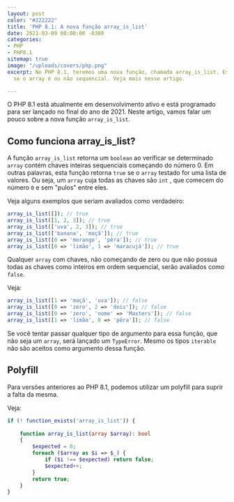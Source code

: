 ```yaml
---
layout: post
color: "#222222"
title: 'PHP 8.1: A nova função array_is_list'
date: 2021-03-09 00:00:00 -0300
categories:
- PHP
- PHP8.1
sitemap: true
image: "/uploads/covers/php.png"
excerpt: No PHP 8.1, teremos uma nova função, chamada array_is_list. Esta função verifica
  se o array é ou não sequencial. Veja mais nesse artigo.

---
```

O PHP 8.1 está atualmente em desenvolvimento ativo e está programado para ser lançado no final do ano de 2021.
Neste artigo, vamos falar um pouco sobre a nova função `array_is_list`.

## Como funciona array_is_list?

A função `array_is_list` retorna um `boolean` ao verificar se determinado `array` contém chaves inteiras sequenciais começando do número 0. Em outras palavras, esta função retorna `true` se o `array`  testado for uma lista de valores. Ou seja, um `array` cuja todas as chaves são `int` ,  que comecem do número `0` e sem "pulos" entre eles.

Veja alguns exemplos que seriam avaliados como verdadeiro:

```php
array_is_list([]); // true
array_is_list([1, 2, 3]); // true
array_is_list(['uva', 2, 3]); // true
array_is_list(['banana', 'maçã']); // true
array_is_list([0 => 'morango', 'pêra']); // true
array_is_list([0 => 'limão', 1 => 'maracujá']); // true
```

Qualquer `array` com chaves, não começando de zero ou que não possua todas as chaves como inteiros em ordem sequencial, serão avaliados como `false`.

Veja:

```php
array_is_list([1 => 'maçã', 'uva']); // false
array_is_list([0 => 'zero', 2 => 'dois']); // false
array_is_list([0 => 'zero', 'nome' => 'Maxters']); // false
array_is_list([1 => 'limão', 0 => 'pêra']); // false
```

Se você tentar passar qualquer tipo de argumento para essa função, que não seja um `array`, será lançado um `TypeError`. Mesmo os tipos `iterable` não são aceitos como argumento dessa função.

## Polyfill

Para versões anteriores ao PHP 8.1, podemos utilizar um polyfill para suprir a falta da mesma.

Veja:

```php
if (! function_exists('array_is_list')) {
    
    function array_is_list(array $array): bool 
    {
        $expected = 0;
        foreach ($array as $i => $_) {
            if ($i !== $expected) return false;
            $expected++;
        }
        return true;
    }
}
```